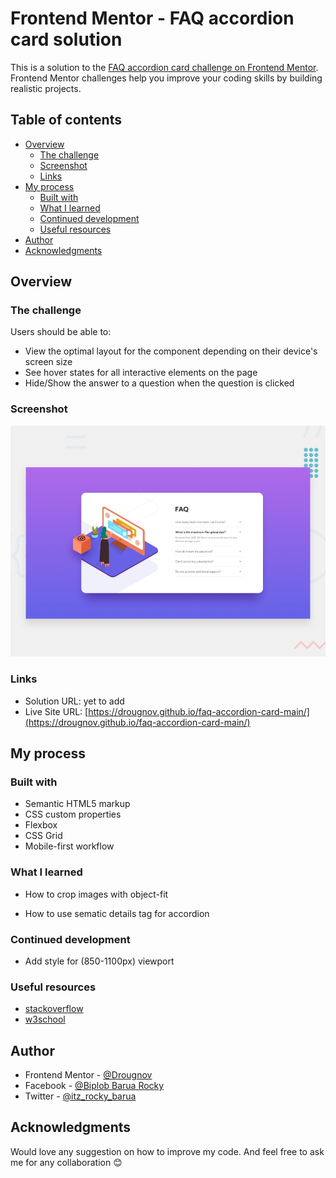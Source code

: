 # Frontend Mentor - FAQ accordion card solution

This is a solution to the [FAQ accordion card challenge on Frontend Mentor](https://www.frontendmentor.io/challenges/faq-accordion-card-XlyjD0Oam). Frontend Mentor challenges help you improve your coding skills by building realistic projects.

## Table of contents

- [Overview](#overview)
  - [The challenge](#the-challenge)
  - [Screenshot](#screenshot)
  - [Links](#links)
- [My process](#my-process)
  - [Built with](#built-with)
  - [What I learned](#what-i-learned)
  - [Continued development](#continued-development)
  - [Useful resources](#useful-resources)
- [Author](#author)
- [Acknowledgments](#acknowledgments)

## Overview

### The challenge

Users should be able to:

- View the optimal layout for the component depending on their device's screen size
- See hover states for all interactive elements on the page
- Hide/Show the answer to a question when the question is clicked

### Screenshot

![FAQ accordion card main's screenshot](./design/desktop-preview.jpg)

### Links

- Solution URL: yet to add
- Live Site URL: [https://drougnov.github.io/faq-accordion-card-main/](https://drougnov.github.io/faq-accordion-card-main/)

## My process

### Built with

- Semantic HTML5 markup
- CSS custom properties
- Flexbox
- CSS Grid
- Mobile-first workflow

### What I learned

- How to crop images with object-fit

- How to use sematic details tag for accordion

### Continued development

- Add style for (850-1100px) viewport

### Useful resources

- [stackoverflow](https://www.stackoverflow.com)
- [w3school](https://www.w3schools.com/)

## Author

- Frontend Mentor - [@Drougnov](https://www.frontendmentor.io/profile/Drougnov)
- Facebook - [@Biplob Barua Rocky](https://www.facebook.com/ANT1D0t35)
- Twitter - [@itz_rocky_barua](https://twitter.com/itz_rocky_barua)

## Acknowledgments

Would love any suggestion on how to improve my code. And feel free to ask me for any collaboration 😊
